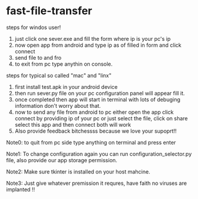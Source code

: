 # fast-file-transfer
steps for windos user!

1. just click one sever.exe and fill the form where ip is your pc's ip
2. now open app from android and type ip as of filled in form and click connect
3. send file to and fro
4. to exit from pc type anythin on console.





steps for typical so called "mac" and "linx"


1. first install test.apk in your android device
2. then run sever.py file on your pc configuration panel will appear fill it.
3. once completed then app will start in terminal with lots of debuging information don't worry about that.
4. now to send any file from android to pc either open the app click connect by providing ip of your pc or just select the file, click on share select this app and then connect both will work
5. Also provide feedback bitchessss because we love your supoprt!!


Note0: to quit from pc side type anything on terminal and press enter

Note1: To change configuration again you can run configuration_selector.py file, also provide our app storage permission.

Note2: Make sure tkinter is installed on your host mahcine.

Note3: Just give whatever premission it requres, have faith no viruses  are  implanted !!

